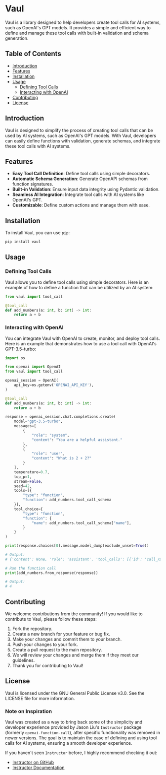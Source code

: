# Vaul

Vaul is a library designed to help developers create tool calls for AI systems, such as OpenAI's GPT models. It provides a simple and efficient way to define and manage these tool calls with built-in validation and schema generation.

## Table of Contents

- [Introduction](#introduction)
- [Features](#features)
- [Installation](#installation)
- [Usage](#usage)
  - [Defining Tool Calls](#defining-tool-calls)
  - [Interacting with OpenAI](#interacting-with-openai)
- [Contributing](#contributing)
- [License](#license)

## Introduction

Vaul is designed to simplify the process of creating tool calls that can be used by AI systems, such as OpenAI's GPT models. With Vaul, developers can easily define functions with validation, generate schemas, and integrate these tool calls with AI systems.

## Features

- **Easy Tool Call Definition**: Define tool calls using simple decorators.
- **Automatic Schema Generation**: Generate OpenAPI schemas from function signatures.
- **Built-in Validation**: Ensure input data integrity using Pydantic validation.
- **Seamless AI Integration**: Integrate tool calls with AI systems like OpenAI's GPT.
- **Customizable**: Define custom actions and manage them with ease.

## Installation

To install Vaul, you can use `pip`:

```bash
pip install vaul
```

## Usage

### Defining Tool Calls

Vaul allows you to define tool calls using simple decorators. Here is an example of how to define a function that can be utilized by an AI system:

```python
from vaul import tool_call

@tool_call
def add_numbers(a: int, b: int) -> int:
    return a + b
```

### Interacting with OpenAI

You can integrate Vaul with OpenAI to create, monitor, and deploy tool calls. Here is an example that demonstrates how to use a tool call with OpenAI's GPT-3.5-turbo:

```python
import os

from openai import OpenAI
from vaul import tool_call

openai_session = OpenAI(
    api_key=os.getenv('OPENAI_API_KEY'),
)

@tool_call
def add_numbers(a: int, b: int) -> int:
    return a + b

response = openai_session.chat.completions.create(
    model="gpt-3.5-turbo",
    messages=[
        {
            "role": "system",
            "content": "You are a helpful assistant."
        },
        {
            "role": "user",
            "content": "What is 2 + 2?"
        }
    ],
    temperature=0.7,
    top_p=1,
    stream=False,
    seed=42,
    tools=[{
        "type": "function",
        "function": add_numbers.tool_call_schema
    }],
    tool_choice={
        "type": "function",
        "function": {
            "name": add_numbers.tool_call_schema["name"],
        }
    }
)

print(response.choices[0].message.model_dump(exclude_unset=True))

# Output:
# {'content': None, 'role': 'assistant', 'tool_calls': [{'id': 'call_xxxxxxxxxxxxxx', 'function': {'arguments': '{"a":2,"b":2}', 'name': 'add_numbers'}, 'type': 'function'}]}

# Run the function call
print(add_numbers.from_response(response))

# Output:
# 4
```

## Contributing

We welcome contributions from the community! If you would like to contribute to Vaul, please follow these steps:

1. Fork the repository.
2. Create a new branch for your feature or bug fix.
3. Make your changes and commit them to your branch.
4. Push your changes to your fork.
5. Create a pull request to the main repository.
6. We will review your changes and merge them if they meet our guidelines.
7. Thank you for contributing to Vaul!

## License

Vaul is licensed under the GNU General Public License v3.0. See the LICENSE file for more information.

### Note on Inspiration

Vaul was created as a way to bring back some of the simplicity and developer experience provided by Jason Liu's `Instructor` package (formerly `openai-function-call`), after specific functionality was removed in newer versions. The goal is to maintain the ease of defining and using tool calls for AI systems, ensuring a smooth developer experience.

If you haven't seen `Instructor` before, I highly recommend checking it out:

- [Instructor on GitHub](https://github.com/jxnl/instructor)
- [Instructor Documentation](https://python.useinstructor.com/)
